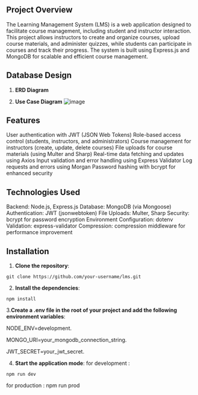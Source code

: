 ## Project Overview
The Learning Management System (LMS) is a web application designed to facilitate course management, including student and instructor interaction. This project allows instructors to create and organize courses, upload course materials, and administer quizzes, while students can participate in courses and track their progress. The system is built using Express.js and MongoDB for scalable and efficient course management.


## Database Design
1. **ERD Diagram**

2. **Use Case Diagram**
   ![image](https://github.com/user-attachments/assets/44150263-c4ca-4a31-8833-29348369120e)

## Features
User authentication with JWT (JSON Web Tokens)
Role-based access control (students, instructors, and administrators)
Course management for instructors (create, update, delete courses)
File uploads for course materials (using Multer and Sharp)
Real-time data fetching and updates using Axios
Input validation and error handling using Express Validator
Log requests and errors using Morgan
Password hashing with bcrypt for enhanced security

## Technologies Used
Backend: Node.js, Express.js
Database: MongoDB (via Mongoose)
Authentication: JWT (jsonwebtoken)
File Uploads: Multer, Sharp
Security: bcrypt for password encryption
Environment Configuration: dotenv
Validation: express-validator
Compression: compression middleware for performance improvement

## Installation
1. **Clone the repository**:
```
git clone https://github.com/your-username/lms.git
```
2. **Install the dependencies**:
```
npm install
```
3.**Create a .env file in the root of your project and add the following environment variables**:

NODE_ENV=development.

MONGO_URI=your_mongodb_connection_string.

JWT_SECRET=your_jwt_secret.

4. **Start the application mode**:
for development : 
```
npm run dev
```

for production : 
npm run prod

